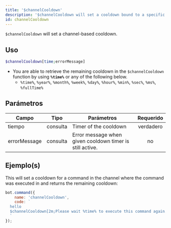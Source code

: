 ```yaml
---
title: '$channelCooldown'
description: '$channelCooldown will set a cooldown bound to a specific channel after execution of the command.'
id: channelCooldown
---
```


`$channelCooldown` will set a channel-based cooldown.

## Uso

```php
$channelCooldown[time;errorMessage]
```

* You are able to retrieve the remaining cooldown in the `$channelCooldown` function by using **`%time%`** or any of the following below.
    * `%time%`, `%year%`, `%month%`, `%week%`, `%day%`, `%hour%`, `%min%`, `%sec%`, `%ms%`, `%fullTime%`

## Parámetros

| Campo        | Tipo     | Parámetros                                               | Requerido |
| ------------ | -------- | -------------------------------------------------------- |:---------:|
| tiempo       | consulta | Timer of the cooldown                                    | verdadero |
| errorMessage | consulta | Error message when given cooldown timer is still active. |    no     |

## Ejemplo(s)

This will set a cooldown for a command in the channel where the command was executed in and returns the remaining cooldown:

```javascript
bot.command({
    name: 'channelCooldown',
    code: `
  hello
  $channelCooldown[2m;Please wait %time% to execute this command again.]
  `
});
```
